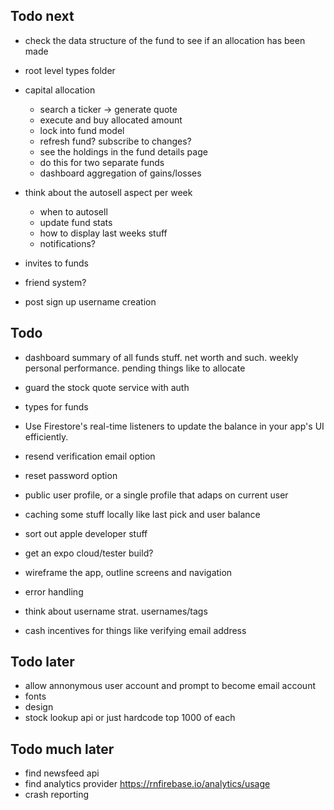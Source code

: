 ## Todo next

- check the data structure of the fund to see if an allocation has been made

- root level types folder
- capital allocation

  - search a ticker -> generate quote
  - execute and buy allocated amount
  - lock into fund model
  - refresh fund? subscribe to changes?
  - see the holdings in the fund details page
  - do this for two separate funds
  - dashboard aggregation of gains/losses

- think about the autosell aspect per week
  - when to autosell
  - update fund stats
  - how to display last weeks stuff
  - notifications?
- invites to funds
- friend system?

- post sign up username creation

## Todo

- dashboard summary of all funds stuff. net worth and such. weekly personal performance. pending things like to allocate

- guard the stock quote service with auth
- types for funds
- Use Firestore's real-time listeners to update the balance in your app's UI efficiently.
- resend verification email option
- reset password option
- public user profile, or a single profile that adaps on current user
- caching some stuff locally like last pick and user balance
- sort out apple developer stuff
- get an expo cloud/tester build?
- wireframe the app, outline screens and navigation
- error handling
- think about username strat. usernames/tags
- cash incentives for things like verifying email address

## Todo later

- allow annonymous user account and prompt to become email account
- fonts
- design
- stock lookup api or just hardcode top 1000 of each

## Todo much later

- find newsfeed api
- find analytics provider
  https://rnfirebase.io/analytics/usage
- crash reporting
